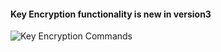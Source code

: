 #### Key Encryption functionality is new in **version3**

![Key Encryption Commands](https://raw.githubusercontent.com/libbitcoin/libbitcoin-explorer/network/img/key-encryption-commands.png)